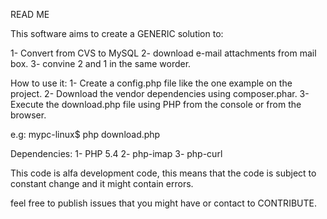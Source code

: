 READ ME

This software aims to create a GENERIC solution to:

1- Convert from CVS to MySQL
2- download e-mail attachments from mail box.
3- convine 2 and 1 in the same worder.

How to use it:
1- Create a config.php file like the one example on the project.
2- Download the vendor dependencies using composer.phar.
3- Execute the download.php file using PHP from the console or from the browser.

e.g:
mypc-linux$ php download.php

Dependencies:
1- PHP 5.4
2- php-imap
3- php-curl

This code is alfa development code, this means that the code is subject to 
constant change and it might contain errors.

feel free to publish issues that you might have or contact to CONTRIBUTE.
